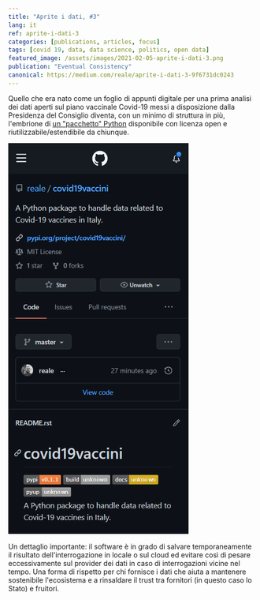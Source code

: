 ```yaml
---
title: "Aprite i dati, #3"
lang: it
ref: aprite-i-dati-3
categories: [publications, articles, focus]
tags: [covid 19, data, data science, politics, open data]
featured_image: /assets/images/2021-02-05-aprite-i-dati-3.png
publication: "Eventual Consistency"
canonical: https://medium.com/reale/aprite-i-dati-3-9f6731dc0243
---
```


Quello che era nato come un foglio di appunti digitale per una prima analisi dei dati aperti sul piano vaccinale Covid-19 messi a disposizione dalla Presidenza del Consiglio diventa, con un minimo di struttura in più, l'embrione di [un "pacchetto" Python](https://github.com/reale/covid19vaccini) disponibile con licenza open e riutilizzabile/estendibile da chiunque.

![GitHub](/assets/images/2021-02-05-aprite-i-dati-3-1.png)

Un dettaglio importante: il software è in grado di salvare temporaneamente il risultato dell'interrogazione in locale o sul cloud ed evitare così di pesare eccessivamente sul provider dei dati in caso di interrogazioni vicine nel tempo. Una forma di rispetto per chi fornisce i dati che aiuta a mantenere sostenibile l'ecosistema e a rinsaldare il trust tra fornitori (in questo caso lo Stato) e fruitori.
